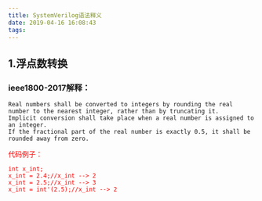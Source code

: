 ```yaml
---
title: SystemVerilog语法释义
date: 2019-04-16 16:08:43
tags:
---
```

## 1.浮点数转换

### ieee1800-2017解释：

	Real numbers shall be converted to integers by rounding the real number to the nearest integer, rather than by truncating it. 
	Implicit conversion shall take place when a real number is assigned to an integer. 
	If the fractional part of the real number is exactly 0.5, it shall be rounded away from zero.
	
<font color=red>
代码例子：
    	
    int x_int;	
    x_int = 2.4;//x_int --> 2
    x_int = 2.5;//x_int --> 3
    x_int = int'(2.5);//x_int --> 2 
    
</font> 


​	